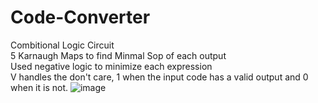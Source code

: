 # Code-Converter
Combitional Logic Circuit\
5 Karnaugh Maps to find Minmal Sop of each output\
Used negative logic to minimize each expression\
V handles the don't care, 1 when the input code has a valid output and 0 when it is not.
![image](https://github.com/DDI-0/Code-Converter-/assets/136271811/97f7a8a9-42f7-4476-a3e4-a8ad932fc002)
